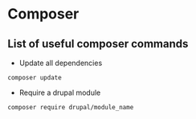 # Composer

## List of useful composer commands

- Update all dependencies
````
composer update
````


- Require a drupal module
````
composer require drupal/module_name
````